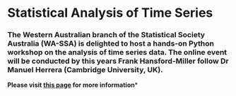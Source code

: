 # Statistical Analysis of Time Series

### The Western Australian branch of the Statistical Society Australia (WA-SSA) is delighted to host a hands-on Python workshop on the analysis of time series data. The online event will be conducted by this years Frank Hansford-Miller follow Dr Manuel Herrera (Cambridge University, UK).

**Please visit [this page](tkimhofer.github.io/py_timeseries/) for more information***
